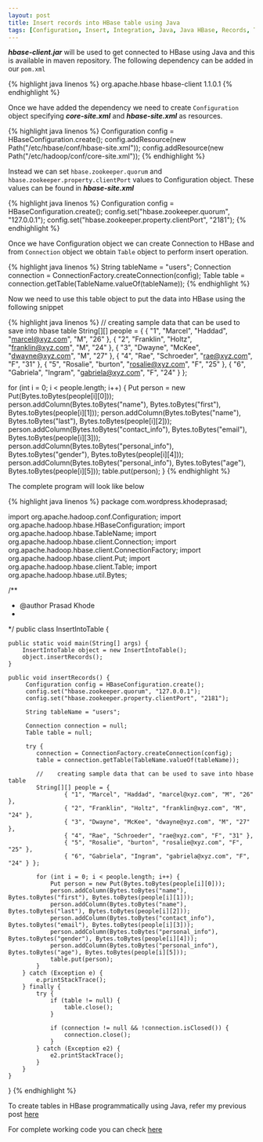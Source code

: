 ```yaml
---
layout: post
title: Insert records into HBase table using Java
tags: [Configuration, Insert, Integration, Java, Java HBase, Records, Table]
---
```

_**hbase-client.jar**_ will be used to get connected to HBase using Java and this is available in maven repository. The following dependency can be added in our `pom.xml`

{% highlight java linenos %}
<dependency>
    <groupId>org.apache.hbase</groupId>
    <artifactId>hbase-client<artifactId>
    <version>1.1.0.1</version>
<dependency>
{% endhighlight %}

Once we have added the dependency we need to create `Configuration` object specifying _**core-site.xml**_ and _**hbase-site.xml**_ as resources.

{% highlight java linenos %}
Configuration config = HBaseConfiguration.create();
config.addResource(new Path("/etc/hbase/conf/hbase-site.xml"));
config.addResource(new Path("/etc/hadoop/conf/core-site.xml"));
{% endhighlight %}

Instead we can set `hbase.zookeeper.quorum` and `hbase.zookeeper.property.clientPort` values to Configuration object. These values can be found in _**hbase-site.xml**_

{% highlight java linenos %}
Configuration config = HBaseConfiguration.create();
config.set("hbase.zookeeper.quorum", "127.0.0.1");
config.set("hbase.zookeeper.property.clientPort", "2181");
{% endhighlight %}

Once we have Configuration object we can create Connection to HBase and from `Connection` object we obtain `Table` object to perform insert operation.

{% highlight java linenos %}
String tableName = "users";
Connection connection = ConnectionFactory.createConnection(config);
Table table = connection.getTable(TableName.valueOf(tableName));
{% endhighlight %}

Now we need to use this table object to put the data into HBase using the following snippet

{% highlight java linenos %}
//    creating sample data that can be used to save into hbase table
String[][] people = {
    { "1", "Marcel", "Haddad", "marcel@xyz.com", "M", "26" },
    { "2", "Franklin", "Holtz", "franklin@xyz.com", "M", "24" },
    { "3", "Dwayne", "McKee", "dwayne@xyz.com", "M", "27" },
    { "4", "Rae", "Schroeder", "rae@xyz.com", "F", "31" },
    { "5", "Rosalie", "burton", "rosalie@xyz.com", "F", "25" },
    { "6", "Gabriela", "Ingram", "gabriela@xyz.com", "F", "24" } };

for (int i = 0; i < people.length; i++) {
    Put person = new Put(Bytes.toBytes(people[i][0]));
    person.addColumn(Bytes.toBytes("name"), Bytes.toBytes("first"), Bytes.toBytes(people[i][1]));
    person.addColumn(Bytes.toBytes("name"), Bytes.toBytes("last"), Bytes.toBytes(people[i][2]));
    person.addColumn(Bytes.toBytes("contact_info"), Bytes.toBytes("email"), Bytes.toBytes(people[i][3]));
    person.addColumn(Bytes.toBytes("personal_info"), Bytes.toBytes("gender"), Bytes.toBytes(people[i][4]));
    person.addColumn(Bytes.toBytes("personal_info"), Bytes.toBytes("age"), Bytes.toBytes(people[i][5]));
    table.put(person);
}
{% endhighlight %}

The complete program will look like below

{% highlight java linenos %}
package com.wordpress.khodeprasad;

import org.apache.hadoop.conf.Configuration;
import org.apache.hadoop.hbase.HBaseConfiguration;
import org.apache.hadoop.hbase.TableName;
import org.apache.hadoop.hbase.client.Connection;
import org.apache.hadoop.hbase.client.ConnectionFactory;
import org.apache.hadoop.hbase.client.Put;
import org.apache.hadoop.hbase.client.Table;
import org.apache.hadoop.hbase.util.Bytes;

/**
 * @author Prasad Khode
 *
 */
public class InsertIntoTable {

    public static void main(String[] args) {
        InsertIntoTable object = new InsertIntoTable();
        object.insertRecords();
    }

    public void insertRecords() {
         Configuration config = HBaseConfiguration.create();
         config.set("hbase.zookeeper.quorum", "127.0.0.1");
         config.set("hbase.zookeeper.property.clientPort", "2181");

         String tableName = "users";

         Connection connection = null;
         Table table = null;

         try {
            connection = ConnectionFactory.createConnection(config);
            table = connection.getTable(TableName.valueOf(tableName));

            //    creating sample data that can be used to save into hbase table
            String[][] people = {
                    { "1", "Marcel", "Haddad", "marcel@xyz.com", "M", "26" },
                    { "2", "Franklin", "Holtz", "franklin@xyz.com", "M", "24" },
                    { "3", "Dwayne", "McKee", "dwayne@xyz.com", "M", "27" },
                    { "4", "Rae", "Schroeder", "rae@xyz.com", "F", "31" },
                    { "5", "Rosalie", "burton", "rosalie@xyz.com", "F", "25" },
                    { "6", "Gabriela", "Ingram", "gabriela@xyz.com", "F", "24" } };

            for (int i = 0; i < people.length; i++) {
                Put person = new Put(Bytes.toBytes(people[i][0]));
                person.addColumn(Bytes.toBytes("name"), Bytes.toBytes("first"), Bytes.toBytes(people[i][1]));
                person.addColumn(Bytes.toBytes("name"), Bytes.toBytes("last"), Bytes.toBytes(people[i][2]));
                person.addColumn(Bytes.toBytes("contact_info"), Bytes.toBytes("email"), Bytes.toBytes(people[i][3]));
                person.addColumn(Bytes.toBytes("personal_info"), Bytes.toBytes("gender"), Bytes.toBytes(people[i][4]));
                person.addColumn(Bytes.toBytes("personal_info"), Bytes.toBytes("age"), Bytes.toBytes(people[i][5]));
                table.put(person);
            }
        } catch (Exception e) {
            e.printStackTrace();
        } finally {
            try {
                if (table != null) {
                    table.close();
                }

                if (connection != null && !connection.isClosed()) {
                    connection.close();
                }
            } catch (Exception e2) {
                e2.printStackTrace();
            }
        }
    }
}
{% endhighlight %}

To create tables in HBase programmatically using Java, refer my previous post <a href="https://khodeprasad.github.io/blog/create-table-in-hbase-using-java" target="_blank">here</a>

For complete working code you can check <a href="https://github.com/khodeprasad/java-hbase/blob/master/src/main/java/com/khodeprasad/hbase/InsertIntoTable.java" target="_blank">here</a>
